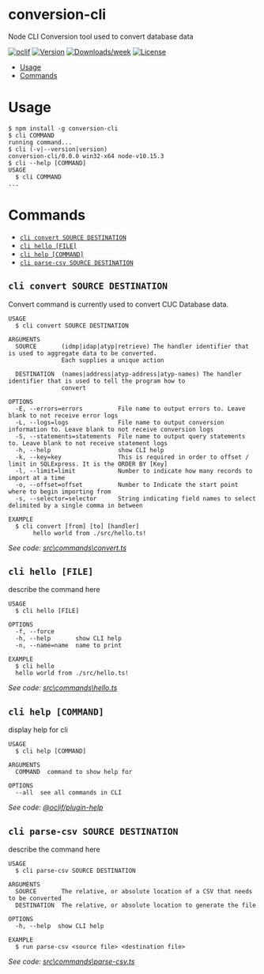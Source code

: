 conversion-cli
==============

Node CLI Conversion tool used to convert database data

[![oclif](https://img.shields.io/badge/cli-oclif-brightgreen.svg)](https://oclif.io)
[![Version](https://img.shields.io/npm/v/conversion-cli.svg)](https://npmjs.org/package/conversion-cli)
[![Downloads/week](https://img.shields.io/npm/dw/conversion-cli.svg)](https://npmjs.org/package/conversion-cli)
[![License](https://img.shields.io/npm/l/conversion-cli.svg)](https://github.com/demitchell14/conversion-cli/blob/master/package.json)

<!-- toc -->
* [Usage](#usage)
* [Commands](#commands)
<!-- tocstop -->
# Usage
<!-- usage -->
```sh-session
$ npm install -g conversion-cli
$ cli COMMAND
running command...
$ cli (-v|--version|version)
conversion-cli/0.0.0 win32-x64 node-v10.15.3
$ cli --help [COMMAND]
USAGE
  $ cli COMMAND
...
```
<!-- usagestop -->
# Commands
<!-- commands -->
* [`cli convert SOURCE DESTINATION`](#cli-convert-source-destination)
* [`cli hello [FILE]`](#cli-hello-file)
* [`cli help [COMMAND]`](#cli-help-command)
* [`cli parse-csv SOURCE DESTINATION`](#cli-parse-csv-source-destination)

## `cli convert SOURCE DESTINATION`

Convert command is currently used to convert CUC Database data.

```
USAGE
  $ cli convert SOURCE DESTINATION

ARGUMENTS
  SOURCE       (idmp|idap|atyp|retrieve) The handler identifier that is used to aggregate data to be converted.
               Each supplies a unique action

  DESTINATION  (names|address|atyp-address|atyp-names) The handler identifier that is used to tell the program how to
               convert

OPTIONS
  -E, --errors=errors          File name to output errors to. Leave blank to not receive error logs
  -L, --logs=logs              File name to output conversion information to. Leave blank to not receive conversion logs
  -S, --statements=statements  File name to output query statements to. Leave blank to not receive statement logs
  -h, --help                   show CLI help
  -k, --key=key                This is required in order to offset / limit in SQLExpress. It is the ORDER BY [Key]
  -l, --limit=limit            Number to indicate how many records to import at a time
  -o, --offset=offset          Number to Indicate the start point where to begin importing from
  -s, --selector=selector      String indicating field names to select delimited by a single comma in between

EXAMPLE
  $ cli convert [from] [to] [handler]
       hello world from ./src/hello.ts!
```

_See code: [src\commands\convert.ts](https://github.com/demitchell14/conversion-cli/blob/v0.0.0/src\commands\convert.ts)_

## `cli hello [FILE]`

describe the command here

```
USAGE
  $ cli hello [FILE]

OPTIONS
  -f, --force
  -h, --help       show CLI help
  -n, --name=name  name to print

EXAMPLE
  $ cli hello
  hello world from ./src/hello.ts!
```

_See code: [src\commands\hello.ts](https://github.com/demitchell14/conversion-cli/blob/v0.0.0/src\commands\hello.ts)_

## `cli help [COMMAND]`

display help for cli

```
USAGE
  $ cli help [COMMAND]

ARGUMENTS
  COMMAND  command to show help for

OPTIONS
  --all  see all commands in CLI
```

_See code: [@oclif/plugin-help](https://github.com/oclif/plugin-help/blob/v2.1.6/src\commands\help.ts)_

## `cli parse-csv SOURCE DESTINATION`

describe the command here

```
USAGE
  $ cli parse-csv SOURCE DESTINATION

ARGUMENTS
  SOURCE       The relative, or absolute location of a CSV that needs to be converted
  DESTINATION  The relative, or absolute location to generate the file

OPTIONS
  -h, --help  show CLI help

EXAMPLE
  $ run parse-csv <source file> <destination file>
```

_See code: [src\commands\parse-csv.ts](https://github.com/demitchell14/conversion-cli/blob/v0.0.0/src\commands\parse-csv.ts)_
<!-- commandsstop -->
